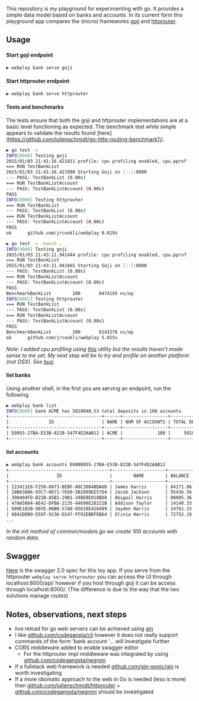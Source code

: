 This repository is my playground for experimenting with go.  It provides a simple data model based on banks and accounts.  In its current form this playground app compares the (micro) frameworks [goji](https://github.com/zenazn/goji) and [httprouter](https://github.com/julienschmidt/httprouter).   
 
## Usage

#### Start goji endpoint
```bash
▶ webplay bank serve goji
```

#### Start httprouter endpoint
```bash
▶ webplay bank serve httprouter
```

#### Tests and benchmarks
The tests ensure that both the goji and httprouter implementations are at a basic level functioning as expected.  The benchmark test while simple appears to validate the results found [here](https://github.com/julienschmidt/go-http-routing-benchmark]\).  
```bash
▶ go test -v
INFO[0000] Testing goji
2015/01/03 21:41:16.421811 profile: cpu profiling enabled, cpu.pprof
=== RUN TestBankList
2015/01/03 21:41:16.421990 Starting Goji on [::]:8000
--- PASS: TestBankList (0.00s)
=== RUN TestBankListAccount
--- PASS: TestBankListAccount (0.00s)
PASS
INFO[0000] Testing httprouter
=== RUN TestBankList
--- PASS: TestBankList (0.00s)
=== RUN TestBankListAccount
--- PASS: TestBankListAccount (0.00s)
PASS
ok      github.com/jrcookli/webplay 0.019s
```

```bash
▶ go test -v -bench .
INFO[0000] Testing goji
2015/01/03 21:43:11.941444 profile: cpu profiling enabled, cpu.pprof
=== RUN TestBankList
2015/01/03 21:43:11.941665 Starting Goji on [::]:8000
--- PASS: TestBankList (0.00s)
=== RUN TestBankListAccount
--- PASS: TestBankListAccount (0.00s)
PASS
BenchmarkBankList        200       8474195 ns/op
INFO[0002] Testing httprouter
=== RUN TestBankList
--- PASS: TestBankList (0.00s)
=== RUN TestBankListAccount
--- PASS: TestBankListAccount (0.00s)
PASS
BenchmarkBankList        200       8143276 ns/op
ok      github.com/jrcookli/webplay 5.015s
```

*Note: I added cpu profiling using [this](https://github.com/davecheney/profile) utility but the results haven't made sense to me yet.  My next step will be to try and profile on another platform (not OSX).  See [bug](http://golang.org/pkg/runtime/pprof/).*

#### list banks
Using another shell, in the first you are serving an endpoint, run the following.
```bash
▶ webplay bank list
INFO[0000] bank ACME has 5028840.53 total deposits in 100 accounts
+-----------------------------------+------+-----------------+----------------+
|               ID                  | NAME | NUM OF ACCOUNTS | TOTAL DEPOSITS |
+-----------------------------------+------+-----------------+----------------+
| E0955-27BA-E53B-822B-547F4D2AAB12 | ACME |             100 |     5028840.53 |
+-----------------------------------+------+-----------------+----------------+
```

#### list accounts
```bash
▶ webplay bank accounts E0000955-27BA-E53B-822B-547F4D2AAB12
+--------------------------------------+--------------------+----------+
|                  ID                  |        NAME        | BALANCE  |
+--------------------------------------+--------------------+----------+
| 123411E8-F250-8073-BEBF-A9C3884BDA6D | James Harris       | 84171.86 |
| 28B038A6-93C7-0671-7E60-5B2099EE57D4 | Jacob Jackson      | 95436.56 |
| 390404FD-B22B-A5B1-29B1-34BEBE018BD8 | Abigail Harris     | 80005.36 |
| 47AA5864-AE42-DFBA-2135-44699E28221B | Addison Taylor     | 14140.33 |
| 609E182B-907E-80B8-57A8-05610E428409 | Jayden Harris      | 24761.33 |
| 6B42DDB9-D55F-9236-D247-FF92EBBFEB64 | Olivia Harris      | 72752.19 |
... 
```
*In the init method of common/models.go we create 100 accounts with random data.*

## Swagger

[Here](public/swagger.yaml) is the swagger 2.0 spec for this toy app.  If you serve from the httprouter ```webplay serve httprouter``` you can access the UI through localhost:8000/api/ however if you host through goji it can be access through localhost:8000/.  (The difference is due to the way that the two solutions manage routes)

## Notes, observations, next steps 
* live reload for go web servers can be achieved using [gin](https://github.com/codegangsta/gin)
* I like [github.com/codegansta/cli](https://github.com/codegangsta/cli) however it does not really support commands of the form 'bank <bankID> account <accountID>'...  will investigate further
* CORS middleware added to enable swagger editor
    *   For the httprouter impl middleware was integrated by using [github.com/codegangsta/negroni](https://github.com/codegangsta/negroni)
* If a fullstack web framework is needed [github.com/gin-gonic/gin](https://github.com/gin-gonic/gin) is worth investigating
* If a more idiomatic approach to the web in Go is needed (less is more) then [github.com/julienschmidt/httprouter](https://github.com/julienschmidt/httprouter) + [github.com/codegangsta/negroni](https://github.com/codegangsta/negroni) should be investigated
  

